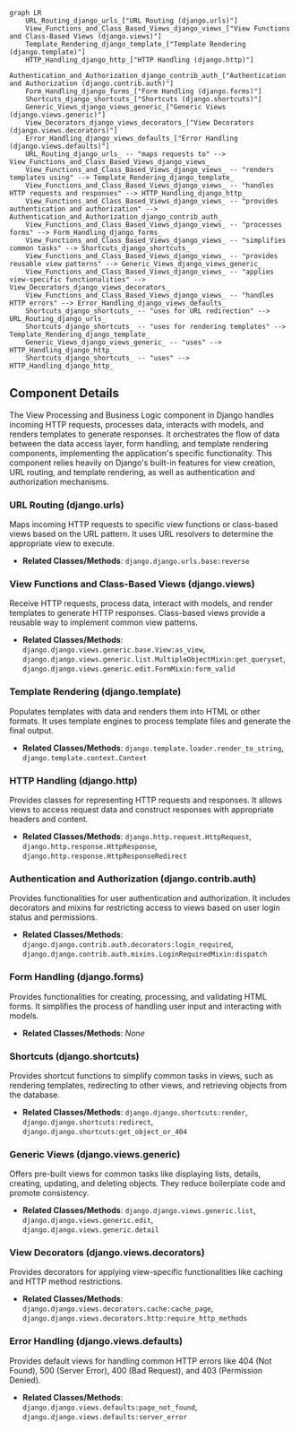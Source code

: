 ```mermaid
graph LR
    URL_Routing_django_urls_["URL Routing (django.urls)"]
    View_Functions_and_Class_Based_Views_django_views_["View Functions and Class-Based Views (django.views)"]
    Template_Rendering_django_template_["Template Rendering (django.template)"]
    HTTP_Handling_django_http_["HTTP Handling (django.http)"]
    Authentication_and_Authorization_django_contrib_auth_["Authentication and Authorization (django.contrib.auth)"]
    Form_Handling_django_forms_["Form Handling (django.forms)"]
    Shortcuts_django_shortcuts_["Shortcuts (django.shortcuts)"]
    Generic_Views_django_views_generic_["Generic Views (django.views.generic)"]
    View_Decorators_django_views_decorators_["View Decorators (django.views.decorators)"]
    Error_Handling_django_views_defaults_["Error Handling (django.views.defaults)"]
    URL_Routing_django_urls_ -- "maps requests to" --> View_Functions_and_Class_Based_Views_django_views_
    View_Functions_and_Class_Based_Views_django_views_ -- "renders templates using" --> Template_Rendering_django_template_
    View_Functions_and_Class_Based_Views_django_views_ -- "handles HTTP requests and responses" --> HTTP_Handling_django_http_
    View_Functions_and_Class_Based_Views_django_views_ -- "provides authentication and authorization" --> Authentication_and_Authorization_django_contrib_auth_
    View_Functions_and_Class_Based_Views_django_views_ -- "processes forms" --> Form_Handling_django_forms_
    View_Functions_and_Class_Based_Views_django_views_ -- "simplifies common tasks" --> Shortcuts_django_shortcuts_
    View_Functions_and_Class_Based_Views_django_views_ -- "provides reusable view patterns" --> Generic_Views_django_views_generic_
    View_Functions_and_Class_Based_Views_django_views_ -- "applies view-specific functionalities" --> View_Decorators_django_views_decorators_
    View_Functions_and_Class_Based_Views_django_views_ -- "handles HTTP errors" --> Error_Handling_django_views_defaults_
    Shortcuts_django_shortcuts_ -- "uses for URL redirection" --> URL_Routing_django_urls_
    Shortcuts_django_shortcuts_ -- "uses for rendering templates" --> Template_Rendering_django_template_
    Generic_Views_django_views_generic_ -- "uses" --> HTTP_Handling_django_http_
    Shortcuts_django_shortcuts_ -- "uses" --> HTTP_Handling_django_http_
```

## Component Details

The View Processing and Business Logic component in Django handles incoming HTTP requests, processes data, interacts with models, and renders templates to generate responses. It orchestrates the flow of data between the data access layer, form handling, and template rendering components, implementing the application's specific functionality. This component relies heavily on Django's built-in features for view creation, URL routing, and template rendering, as well as authentication and authorization mechanisms.

### URL Routing (django.urls)
Maps incoming HTTP requests to specific view functions or class-based views based on the URL pattern. It uses URL resolvers to determine the appropriate view to execute.
- **Related Classes/Methods**: `django.django.urls.base:reverse`

### View Functions and Class-Based Views (django.views)
Receive HTTP requests, process data, interact with models, and render templates to generate HTTP responses. Class-based views provide a reusable way to implement common view patterns.
- **Related Classes/Methods**: `django.django.views.generic.base.View:as_view`, `django.django.views.generic.list.MultipleObjectMixin:get_queryset`, `django.django.views.generic.edit.FormMixin:form_valid`

### Template Rendering (django.template)
Populates templates with data and renders them into HTML or other formats. It uses template engines to process template files and generate the final output.
- **Related Classes/Methods**: `django.template.loader.render_to_string`, `django.template.context.Context`

### HTTP Handling (django.http)
Provides classes for representing HTTP requests and responses. It allows views to access request data and construct responses with appropriate headers and content.
- **Related Classes/Methods**: `django.http.request.HttpRequest`, `django.http.response.HttpResponse`, `django.http.response.HttpResponseRedirect`

### Authentication and Authorization (django.contrib.auth)
Provides functionalities for user authentication and authorization. It includes decorators and mixins for restricting access to views based on user login status and permissions.
- **Related Classes/Methods**: `django.django.contrib.auth.decorators:login_required`, `django.django.contrib.auth.mixins.LoginRequiredMixin:dispatch`

### Form Handling (django.forms)
Provides functionalities for creating, processing, and validating HTML forms. It simplifies the process of handling user input and interacting with models.
- **Related Classes/Methods**: _None_

### Shortcuts (django.shortcuts)
Provides shortcut functions to simplify common tasks in views, such as rendering templates, redirecting to other views, and retrieving objects from the database.
- **Related Classes/Methods**: `django.django.shortcuts:render`, `django.django.shortcuts:redirect`, `django.django.shortcuts:get_object_or_404`

### Generic Views (django.views.generic)
Offers pre-built views for common tasks like displaying lists, details, creating, updating, and deleting objects. They reduce boilerplate code and promote consistency.
- **Related Classes/Methods**: `django.django.views.generic.list`, `django.django.views.generic.edit`, `django.django.views.generic.detail`

### View Decorators (django.views.decorators)
Provides decorators for applying view-specific functionalities like caching and HTTP method restrictions.
- **Related Classes/Methods**: `django.django.views.decorators.cache:cache_page`, `django.django.views.decorators.http:require_http_methods`

### Error Handling (django.views.defaults)
Provides default views for handling common HTTP errors like 404 (Not Found), 500 (Server Error), 400 (Bad Request), and 403 (Permission Denied).
- **Related Classes/Methods**: `django.django.views.defaults:page_not_found`, `django.django.views.defaults:server_error`
